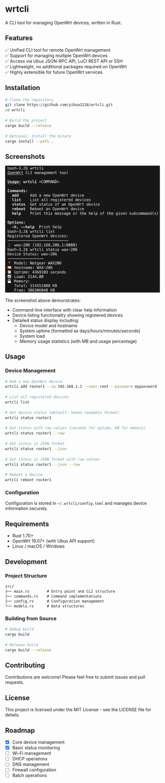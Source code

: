 # wrtcli

A CLI tool for managing OpenWrt devices, written in Rust.

## Features

✅ Unified CLI tool for remote OpenWrt management  
✅ Support for managing multiple OpenWrt devices  
✅ Access via Ubus JSON-RPC API, LuCI REST API or SSH  
✅ Lightweight, no additional packages required on OpenWrt  
✅ Highly extensible for future OpenWrt services

## Installation

```bash
# Clone the repository
git clone https://github.com/yihua1218/wrtcli.git
cd wrtcli

# Build the project
cargo build --release

# Optional: Install the binary
cargo install --path .
```

## Screenshots

![wrtcli execution example](docs/screenshots/wrtcli_execution.png)

The screenshot above demonstrates:
- Command-line interface with clear help information
- Device listing functionality showing registered devices
- Detailed status display including:
  - Device model and hostname
  - System uptime (formatted as days/hours/minutes/seconds)
  - System load
  - Memory usage statistics (with MB and usage percentage)

## Usage

### Device Management

```bash
# Add a new OpenWrt device
wrtcli add router1 --ip 192.168.1.1 --user root --password mypassword

# List all registered devices
wrtcli list

# Get device status (default: human readable format)
wrtcli status router1

# Get status with raw values (seconds for uptime, KB for memory)
wrtcli status router1 --raw

# Get status in JSON format
wrtcli status router1 --json

# Get status in JSON format with raw values
wrtcli status router1 --json --raw

# Reboot a device
wrtcli reboot router1
```

### Configuration

Configuration is stored in `~/.wrtcli/config.toml` and manages device information securely.

## Requirements

- Rust 1.70+
- OpenWrt 19.07+ (with Ubus API support)
- Linux / macOS / Windows

## Development

### Project Structure

```
src/
├── main.rs        # Entry point and CLI structure
├── commands.rs    # Command implementations
├── config.rs      # Configuration management
└── models.rs      # Data structures
```

### Building from Source

```bash
# Debug build
cargo build

# Release build
cargo build --release
```

## Contributing

Contributions are welcome! Please feel free to submit issues and pull requests.

## License

This project is licensed under the MIT License - see the LICENSE file for details.

## Roadmap

- [x] Core device management
- [x] Basic status monitoring
- [ ] Wi-Fi management
- [ ] DHCP operations
- [ ] DNS management
- [ ] Firewall configuration
- [ ] Batch operations
